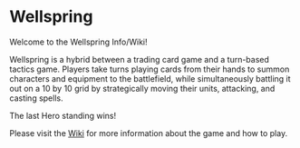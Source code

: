 # Wellspring
Welcome to the Wellspring Info/Wiki!

Wellspring is a hybrid between a trading card game and a turn-based tactics game. Players take turns playing cards from their hands to summon characters and equipment to the battlefield, while simultaneously battling it out on a 10 by 10 grid by strategically moving their units, attacking, and casting spells. 

The last Hero standing wins!

Please visit the [Wiki](https://github.com/QT-1/Wellspring/wiki) for more information about the game and how to play. 
